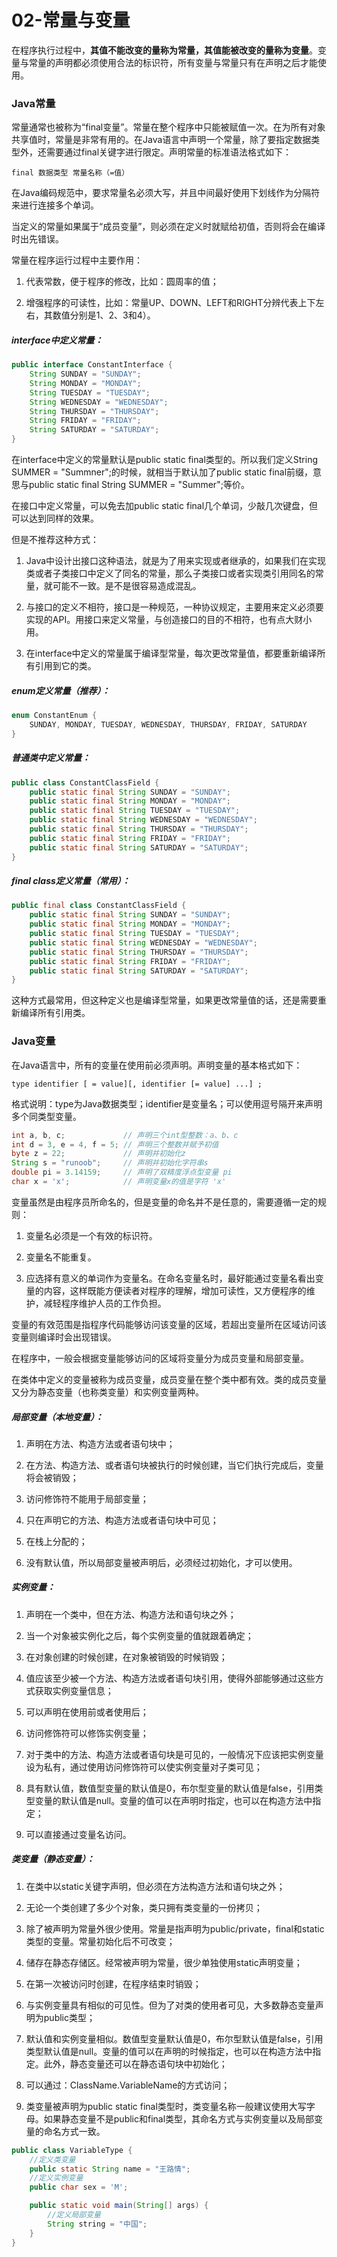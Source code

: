 # 02-常量与变量

在程序执行过程中，**其值不能改变的量称为常量，其值能被改变的量称为变量**。变量与常量的声明都必须使用合法的标识符，所有变量与常量只有在声明之后才能使用。

### Java常量

常量通常也被称为“final变量”。常量在整个程序中只能被赋值一次。在为所有对象共享值时，常量是非常有用的。在Java语言中声明一个常量，除了要指定数据类型外，还需要通过final关键字进行限定。声明常量的标准语法格式如下：

```
final 数据类型 常量名称（=值）
```

在Java编码规范中，要求常量名必须大写，并且中间最好使用下划线作为分隔符来进行连接多个单词。

当定义的常量如果属于“成员变量”，则必须在定义时就赋给初值，否则将会在编译时出先错误。

常量在程序运行过程中主要作用：

1. 代表常数，便于程序的修改，比如：圆周率的值；

2. 增强程序的可读性，比如：常量UP、DOWN、LEFT和RIGHT分辨代表上下左右，其数值分别是1、2、3和4）。



##### interface中定义常量：

```java
public interface ConstantInterface {
    String SUNDAY = "SUNDAY";
    String MONDAY = "MONDAY";
    String TUESDAY = "TUESDAY";
    String WEDNESDAY = "WEDNESDAY";
    String THURSDAY = "THURSDAY";
    String FRIDAY = "FRIDAY";
    String SATURDAY = "SATURDAY";
}
```

在interface中定义的常量默认是public static final类型的。所以我们定义String SUMMER = "Summner";的时候，就相当于默认加了public static final前缀，意思与public static final String SUMMER = "Summer";等价。

在接口中定义常量，可以免去加public static final几个单词，少敲几次键盘，但可以达到同样的效果。

但是不推荐这种方式：

1. Java中设计出接口这种语法，就是为了用来实现或者继承的，如果我们在实现类或者子类接口中定义了同名的常量，那么子类接口或者实现类引用同名的常量，就可能不一致。是不是很容易造成混乱。

2. 与接口的定义不相符，接口是一种规范，一种协议规定，主要用来定义必须要实现的API。用接口来定义常量，与创造接口的目的不相符，也有点大财小用。

3. 在interface中定义的常量属于编译型常量，每次更改常量值，都要重新编译所有引用到它的类。



##### enum定义常量（推荐）：

```java
enum ConstantEnum {
    SUNDAY, MONDAY, TUESDAY, WEDNESDAY, THURSDAY, FRIDAY, SATURDAY
}
```



##### 普通类中定义常量：

```java
public class ConstantClassField {
    public static final String SUNDAY = "SUNDAY";
    public static final String MONDAY = "MONDAY";
    public static final String TUESDAY = "TUESDAY";
    public static final String WEDNESDAY = "WEDNESDAY";
    public static final String THURSDAY = "THURSDAY";
    public static final String FRIDAY = "FRIDAY";
    public static final String SATURDAY = "SATURDAY";
}
```



##### final class定义常量（常用）：

```java
public final class ConstantClassField {
    public static final String SUNDAY = "SUNDAY";
    public static final String MONDAY = "MONDAY";
    public static final String TUESDAY = "TUESDAY";
    public static final String WEDNESDAY = "WEDNESDAY";
    public static final String THURSDAY = "THURSDAY";
    public static final String FRIDAY = "FRIDAY";
    public static final String SATURDAY = "SATURDAY";
}
```

这种方式最常用，但这种定义也是编译型常量，如果更改常量值的话，还是需要重新编译所有引用类。



### Java变量

在Java语言中，所有的变量在使用前必须声明。声明变量的基本格式如下：

```
type identifier [ = value][, identifier [= value] ...] ;
```

格式说明：type为Java数据类型；identifier是变量名；可以使用逗号隔开来声明多个同类型变量。

```java
int a, b, c;             // 声明三个int型整数：a、b、c
int d = 3, e = 4, f = 5; // 声明三个整数并赋予初值
byte z = 22;             // 声明并初始化z
String s = "runoob";     // 声明并初始化字符串s
double pi = 3.14159;     // 声明了双精度浮点型变量 pi
char x = 'x';            // 声明变量x的值是字符 'x'
```


变量虽然是由程序员所命名的，但是变量的命名并不是任意的，需要遵循一定的规则：

1. 变量名必须是一个有效的标识符。

2. 变量名不能重复。

3. 应选择有意义的单词作为变量名。在命名变量名时，最好能通过变量名看出变量的内容，这样既能方便读者对程序的理解，增加可读性，又方便程序的维护，减轻程序维护人员的工作负担。



变量的有效范围是指程序代码能够访问该变量的区域，若超出变量所在区域访问该变量则编译时会出现错误。

在程序中，一般会根据变量能够访问的区域将变量分为成员变量和局部变量。

在类体中定义的变量被称为成员变量，成员变量在整个类中都有效。类的成员变量又分为静态变量（也称类变量）和实例变量两种。



##### 局部变量（本地变量）：

1. 声明在方法、构造方法或者语句块中；

2. 在方法、构造方法、或者语句块被执行的时候创建，当它们执行完成后，变量将会被销毁；

3. 访问修饰符不能用于局部变量；

4. 只在声明它的方法、构造方法或者语句块中可见；

5. 在栈上分配的；

6. 没有默认值，所以局部变量被声明后，必须经过初始化，才可以使用。



##### 实例变量：

1. 声明在一个类中，但在方法、构造方法和语句块之外；

2. 当一个对象被实例化之后，每个实例变量的值就跟着确定；

3. 在对象创建的时候创建，在对象被销毁的时候销毁；

4. 值应该至少被一个方法、构造方法或者语句块引用，使得外部能够通过这些方式获取实例变量信息；

5. 可以声明在使用前或者使用后；

6. 访问修饰符可以修饰实例变量；

7. 对于类中的方法、构造方法或者语句块是可见的，一般情况下应该把实例变量设为私有，通过使用访问修饰符可以使实例变量对子类可见；

8. 具有默认值，数值型变量的默认值是0，布尔型变量的默认值是false，引用类型变量的默认值是null。变量的值可以在声明时指定，也可以在构造方法中指定；

9. 可以直接通过变量名访问。



##### 类变量（静态变量）：

1. 在类中以static关键字声明，但必须在方法构造方法和语句块之外；

2. 无论一个类创建了多少个对象，类只拥有类变量的一份拷贝；

3. 除了被声明为常量外很少使用。常量是指声明为public/private，final和static类型的变量。常量初始化后不可改变；

4. 储存在静态存储区。经常被声明为常量，很少单独使用static声明变量；

5. 在第一次被访问时创建，在程序结束时销毁；

6. 与实例变量具有相似的可见性。但为了对类的使用者可见，大多数静态变量声明为public类型；

7. 默认值和实例变量相似。数值型变量默认值是0，布尔型默认值是false，引用类型默认值是null。变量的值可以在声明的时候指定，也可以在构造方法中指定。此外，静态变量还可以在静态语句块中初始化；

8. 可以通过：ClassName.VariableName的方式访问；

9. 类变量被声明为public static final类型时，类变量名称一般建议使用大写字母。如果静态变量不是public和final类型，其命名方式与实例变量以及局部变量的命名方式一致。

```java
public class VariableType {
    //定义类变量
    public static String name = "王路情";
    //定义实例变量
    public char sex = 'M';

    public static void main(String[] args) {
        //定义局部变量  
        String string = "中国";
    }
}
```
